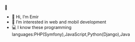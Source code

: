  👋

- 👋 Hi, I’m Emir
- 👀 I’m interested in web and mobil development
- :computer: I know these programming languages:PHP(Symfony),JavaScript,Python(Django),Java
